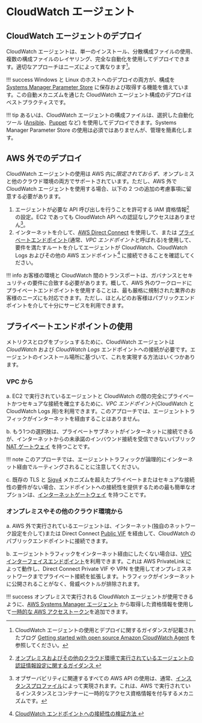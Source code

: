 # CloudWatch エージェント

## CloudWatch エージェントのデプロイ

CloudWatch エージェントは、単一のインストール、分散構成ファイルの使用、複数の構成ファイルのレイヤリング、完全な自動化を使用してデプロイできます。適切なアプローチはニーズによって異なります[^1]。

!!! success
	Windows と Linux のホストへのデプロイの両方が、構成を [Systems Manager Parameter Store](https://docs.aws.amazon.com/AmazonCloudWatch/latest/monitoring/install-CloudWatch-Agent-on-EC2-Instance-fleet.html) に保存および取得する機能を備えています。この自動メカニズムを通じた CloudWatch エージェント構成のデプロイはベストプラクティスです。

!!! tip
	あるいは、CloudWatch エージェントの構成ファイルは、選択した自動化ツール ([Ansible](https://www.ansible.com)、[Puppet](https://puppet.com) など) を使用してデプロイできます。Systems Manager Parameter Store の使用は必須ではありませんが、管理を簡素化します。

## AWS 外でのデプロイ

CloudWatch エージェントの使用は AWS 内に*限定されておらず*、オンプレミスと他のクラウド環境の両方でサポートされています。ただし、AWS 外で CloudWatch エージェントを使用する場合、以下の 2 つの追加の考慮事項に留意する必要があります。

1. エージェントが必要な API 呼び出しを行うことを許可する IAM 資格情報[^2] の設定。EC2 であっても CloudWatch API への認証なしアクセスはありません[^5]。
2. インターネットを介して、[AWS Direct Connect](https://aws.amazon.com/directconnect/) を使用して、または [プライベートエンドポイント](https://docs.aws.amazon.com/vpc/latest/privatelink/concepts.html)(通常、*VPC エンドポイント*と呼ばれる)を使用して、要件を満たすルートを介してエージェントが CloudWatch、CloudWatch Logs およびその他の AWS エンドポイント[^3] に接続できることを確認してください。

!!! info
	お客様の環境と CloudWatch 間のトランスポートは、ガバナンスとセキュリティの要件に合致する必要があります。概して、AWS 外のワークロードにプライベートエンドポイントを使用することは、最も厳格に規制された業界のお客様のニーズにも対応できます。ただし、ほとんどのお客様はパブリックエンドポイントを介して十分にサービスを利用できます。

## プライベートエンドポイントの使用

メトリクスとログをプッシュするために、CloudWatch エージェントは *CloudWatch* および *CloudWatch Logs* エンドポイントへの接続が必要です。エージェントのインストール場所に基づいて、これを実現する方法はいくつかあります。

### VPC から

a. EC2 で実行されているエージェントと CloudWatch の間の完全にプライベートかつセキュアな接続を確立するために、*VPC エンドポイント*(CloudWatch と CloudWatch Logs 用)を利用できます。このアプローチでは、エージェントトラフィックがインターネットを経由することはありません。

b. もう1つの選択肢は、プライベートサブネットがインターネットに接続できるが、インターネットからの未承諾のインバウンド接続を受信できないパブリック [NAT ゲートウェイ](https://docs.aws.amazon.com/vpc/latest/userguide/vpc-nat-gateway.html) を持つことです。

!!! note
	このアプローチでは、エージェントトラフィックが論理的にインターネット経由でルーティングされることに注意してください。

c. 既存の TLS と [Sigv4](https://docs.aws.amazon.com/general/latest/gr/signature-version-4.html) メカニズムを超えたプライベートまたはセキュアな接続性の要件がない場合、エンドポイントへの接続性を提供するための最も簡単なオプションは、[インターネットゲートウェイ](https://docs.aws.amazon.com/vpc/latest/userguide/VPC_Internet_Gateway.html) を持つことです。

### オンプレミスやその他のクラウド環境から

a. AWS 外で実行されているエージェントは、インターネット(独自のネットワーク設定を介して)または Direct Connect [Public VIF](https://docs.aws.amazon.com/directconnect/latest/UserGuide/WorkingWithVirtualInterfaces.html) を経由して、CloudWatch のパブリックエンドポイントに接続できます。

b. エージェントトラフィックをインターネット経由にしたくない場合は、[VPC インターフェイスエンドポイント](https://docs.aws.amazon.com/vpc/latest/userguide/vpce-interface.html)を利用できます。これは AWS PrivateLink によって動作し、Direct Connect Private VIF や VPN を使用してオンプレミスネットワークまでプライベート接続を拡張します。トラフィックがインターネットに公開されることがなく、脅威ベクトルが排除されます。

!!! success
	オンプレミスで実行される CloudWatch エージェントが使用できるように、[AWS Systems Manager エージェント](https://docs.aws.amazon.com/systems-manager/latest/userguide/ssm-agent.html) から取得した資格情報を使用して[一時的な AWS アクセストークン](https://aws.amazon.com/premiumsupport/knowledge-center/cloudwatch-on-premises-temp-credentials/)を追加できます。


[^1]: CloudWatch エージェントの使用とデプロイに関するガイダンスが記載されたブログ [Getting started with open source Amazon CloudWatch Agent](https://aws.amazon.com/blogs/opensource/getting-started-with-open-source-amazon-cloudwatch-agent/) を参照してください。


[^2]: [ オンプレミスおよびその他のクラウド環境で実行されているエージェントの認証情報設定に関するガイダンス ](https://docs.aws.amazon.com/AmazonCloudWatch/latest/monitoring/install-CloudWatch-Agent-commandline-fleet.html#install-CloudWatch-Agent-iam_user-first)

[^3]: [ CloudWatch エンドポイントへの接続性の検証方法 ](https://docs.aws.amazon.com/AmazonCloudWatch/latest/monitoring/install-CloudWatch-Agent-commandline-fleet.html#install-CloudWatch-Agent-internet-access-first-cmd)

[^4]: [ オンプレミスのプライベート接続に関するブログ ](https://aws.amazon.com/blogs/networking-and-content-delivery/hybrid-networking-using-vpc-endpoints-aws-privatelink-and-amazon-cloudwatch-for-financial-services/)

[^5]: オブザーバビリティに関連するすべての AWS API の使用は、通常、[インスタンスプロファイル](https://docs.aws.amazon.com/IAM/latest/UserGuide/id_roles_use_switch-role-ec2_instance-profiles.html)によって実現されます。これは、AWS で実行されているインスタンスとコンテナーに一時的なアクセス資格情報を付与するメカニズムです。
